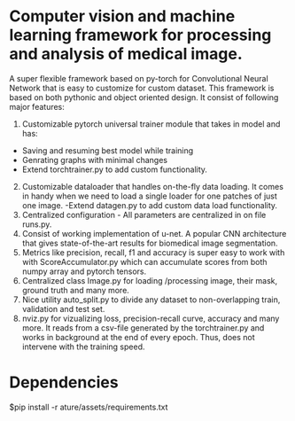 # Computer vision and machine learning framework for processing and analysis of medical image.
A super flexible framework based on py-torch for Convolutional Neural Network that is easy to customize for custom dataset. This framework is based on both pythonic and object oriented design. It consist of following major features:
1. Customizable pytorch universal trainer module that takes in model and has:
  - Saving and resuming best model while training
  - Genrating graphs with minimal changes
  - Extend torchtrainer.py to add custom functionality.
2. Customizable dataloader that handles on-the-fly data loading. It comes in handy when we need to load a single loader for one patches of just one image. 
  -Extend datagen.py to add custom data load functionality.
3. Centralized configuration - All parameters are centralized in on file runs.py.
4. Consist of working implementation of u-net. A popular CNN architecture that gives state-of-the-art results for biomedical image segmentation.
5. Metrics like precision, recall, f1 and accuracy is super easy to work with with ScoreAccumulator.py which can accumulate scores from both numpy array and pytorch tensors.
6. Centralized class Image.py for loading /processing image, their mask, ground truth and many more.
7. Nice utility auto_split.py to divide any dataset to non-overlapping train, validation and test set.
8. nviz.py for vizualizing loss, precision-recall curve, accuracy and many more. It reads from a csv-file generated by the torchtrainer.py and works in background at the end of every epoch. Thus, does not intervene with the training speed.


# Dependencies
$pip install -r ature/assets/requirements.txt
